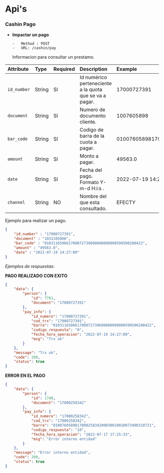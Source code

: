 # Api's

### Cashin Pago

-   **Impactar un pago**

        -   Method : POST
        -   URL: /cashin/pay

    Informacion para consultar un prestamo.

| Attribute   | Type   | Required | Description                                             | Example                                       | Default                  |
| :---------- | :----- | :------- | :------------------------------------------------------ | :-------------------------------------------- | :----------------------- |
| `id_number` | String | SI       | Id numérico perteneciente a la quota que se va a pagar. | 17000727391                                   |                          |
| `document`  | String | SI       | Numero de documento cliente.                            | 1007605898                                    |                          |
| `bar_code`  | String | SI       | Codigo de barra de la cuota a pagar.                    | 010076058981700025834200030010010073400310721 |                          |
| `amount`    | String | SI       | Monto a pagar.                                          | 49563.0                                       |                          |
| `date`      | String | SI       | Fecha del pago. Formato Y-m-d H:i:s .                   | 2022-07-19 14:27:00                           |                          |
| `channel`   | String | NO       | Nombre del que esta consultado.                         | EFECTY                                        | CREDITEK_SIN_ESPECIFICAR |

Ejemplo para realizar un pago.

```json
{
    "id_number" : "17000727391",
    "document" : "1031165066",
    "bar_code" : "010311650661700072739600080090008599500200422",
    "amount" : "49563.0",
    "date" : "2022-07-19 14:27:00"
}
```

_Ejemplos de respuestas:_

**PAGO REALIZADO CON EXITO**

```json
{
    "data": {
        "person": {
            "id": 7761,
            "document": "17000727391"
        },
        "pay_info": {
            "id_numero": "17000727391",
            "cod_trx": "17000727391",
            "barra": "010311650661700072739600080090008599500200422",
            "codigo_respuesta": "0",
            "fecha_hora_operacion": "2022-07-19 14:27:00",
            "msg": "Trx ok"
        }
    },
    "message": "Trx ok",
    "code": 200,
    "status": true
}
```

**ERROR EN EL PAGO**

```json
{
    "data": {
        "person": {
            "id": 1740,
            "document": "17000258342"
        },
        "pay_info": {
            "id_numero": "17000258342",
            "cod_trx": "17000258342",
            "barra": "010076058981700025834200030010010073400310721",
            "codigo_respuesta": "10",
            "fecha_hora_operacion": "2022-07-17 17:25:33",
            "msg": "Error interno entidad"
        }
    },
    "message": "Error interno entidad",
    "code": 200,
    "status": true
}
```

